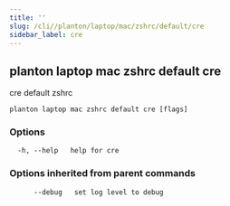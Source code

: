 ```yaml
---
title: ''
slug: /cli//planton/laptop/mac/zshrc/default/cre
sidebar_label: cre
---
```

## planton laptop mac zshrc default cre

cre default zshrc

```
planton laptop mac zshrc default cre [flags]
```

### Options

```
  -h, --help   help for cre
```

### Options inherited from parent commands

```
      --debug   set log level to debug
```

